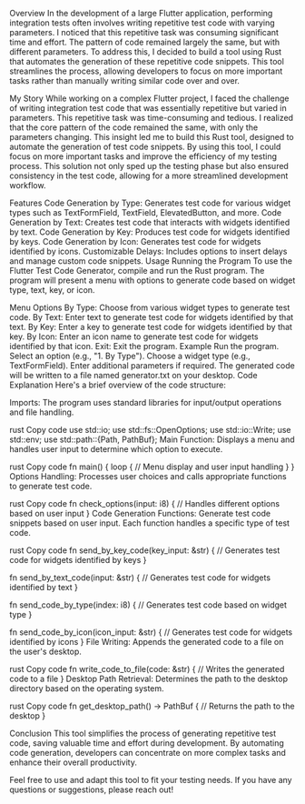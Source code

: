 Overview
In the development of a large Flutter application, performing integration tests often involves writing repetitive test code with varying parameters. I noticed that this repetitive task was consuming significant time and effort. The pattern of code remained largely the same, but with different parameters. To address this, I decided to build a tool using Rust that automates the generation of these repetitive code snippets. This tool streamlines the process, allowing developers to focus on more important tasks rather than manually writing similar code over and over.


My Story
While working on a complex Flutter project, I faced the challenge of writing integration test code that was essentially repetitive but varied in parameters. This repetitive task was time-consuming and tedious. I realized that the core pattern of the code remained the same, with only the parameters changing. This insight led me to build this Rust tool, designed to automate the generation of test code snippets. By using this tool, I could focus on more important tasks and improve the efficiency of my testing process. This solution not only sped up the testing phase but also ensured consistency in the test code, allowing for a more streamlined development workflow.




  
Features
Code Generation by Type: Generates test code for various widget types such as TextFormField, TextField, ElevatedButton, and more.
Code Generation by Text: Creates test code that interacts with widgets identified by text.
Code Generation by Key: Produces test code for widgets identified by keys.
Code Generation by Icon: Generates test code for widgets identified by icons.
Customizable Delays: Includes options to insert delays and manage custom code snippets.
Usage
Running the Program
To use the Flutter Test Code Generator, compile and run the Rust program. The program will present a menu with options to generate code based on widget type, text, key, or icon.

Menu Options
By Type: Choose from various widget types to generate test code.
By Text: Enter text to generate test code for widgets identified by that text.
By Key: Enter a key to generate test code for widgets identified by that key.
By Icon: Enter an icon name to generate test code for widgets identified by that icon.
Exit: Exit the program.
Example
Run the program.
Select an option (e.g., "1. By Type").
Choose a widget type (e.g., TextFormField).
Enter additional parameters if required.
The generated code will be written to a file named generator.txt on your desktop.
Code Explanation
Here's a brief overview of the code structure:

Imports: The program uses standard libraries for input/output operations and file handling.

rust
Copy code
use std::io;
use std::fs::OpenOptions;
use std::io::Write;
use std::env;
use std::path::{Path, PathBuf};
Main Function: Displays a menu and handles user input to determine which option to execute.

rust
Copy code
fn main() {
    loop {
        // Menu display and user input handling
    }
}
Options Handling: Processes user choices and calls appropriate functions to generate test code.

rust
Copy code
fn check_options(input: i8) {
    // Handles different options based on user input
}
Code Generation Functions: Generate test code snippets based on user input. Each function handles a specific type of test code.

rust
Copy code
fn send_by_key_code(key_input: &str) {
    // Generates test code for widgets identified by keys
}

fn send_by_text_code(input: &str) {
    // Generates test code for widgets identified by text
}

fn send_code_by_type(index: i8) {
    // Generates test code based on widget type
}

fn send_code_by_icon(icon_input: &str) {
    // Generates test code for widgets identified by icons
}
File Writing: Appends the generated code to a file on the user's desktop.

rust
Copy code
fn write_code_to_file(code: &str) {
    // Writes the generated code to a file
}
Desktop Path Retrieval: Determines the path to the desktop directory based on the operating system.

rust
Copy code
fn get_desktop_path() -> PathBuf {
    // Returns the path to the desktop
}


Conclusion
This tool simplifies the process of generating repetitive test code, saving valuable time and effort during development. By automating code generation, developers can concentrate on more complex tasks and enhance their overall productivity.

Feel free to use and adapt this tool to fit your testing needs. If you have any questions or suggestions, please reach out!








